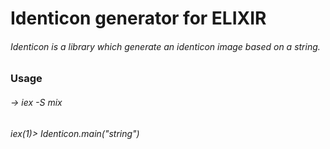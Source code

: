 # Identicon generator for ELIXIR

###### Identicon is a library which generate an identicon image based on a string.

### Usage
###### -> iex -S mix
###### iex(1)> Identicon.main("string")